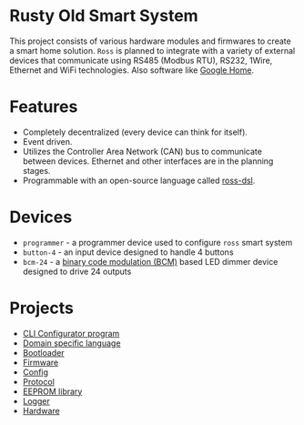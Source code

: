 # Rusty Old Smart System
This project consists of various hardware modules and firmwares to create a smart home solution. `Ross` is planned to integrate with a variety of external devices that communicate using RS485 (Modbus RTU), RS232, 1Wire, Ethernet and WiFi technologies. Also software like [Google Home](https://assistant.google.com/smart-home/).

# Features
- Completely decentralized (every device can think for itself).
- Event driven.
- Utilizes the Controller Area Network (CAN) bus to communicate between devices. Ethernet and other interfaces are in the planning stages.
- Programmable with an open-source language called [ross-dsl](https://github.com/linasdev/ross-dsl).

# Devices
- `programmer` - a programmer device used to configure `ross` smart system
- `button-4` - an input device designed to handle 4 buttons
- `bcm-24` - a [binary code modulation (BCM)](http://www.batsocks.co.uk/readme/art_bcm_1.htm) based LED dimmer device designed to drive 24 outputs

# Projects
- [CLI Configurator program](https://github.com/linasdev/ross-configurator)
- [Domain specific language](https://github.com/linasdev/ross-dsl)
- [Bootloader](https://github.com/linasdev/ross-bootloader)
- [Firmware](https://github.com/linasdev/ross-firmware)
- [Config](https://github.com/linasdev/ross-config)
- [Protocol](https://github.com/linasdev/ross-protocol)
- [EEPROM library](https://github.com/linasdev/ross-eeprom)
- [Logger](https://github.com/linasdev/ross-logger)
- [Hardware](https://github.com/linasdev/ross-hardware)
